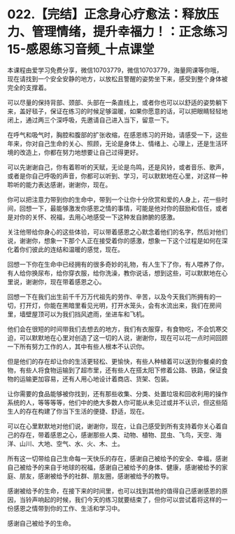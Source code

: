 # 022.【完结】正念身心疗愈法：释放压力、管理情绪，提升幸福力！：正念练习15-感恩练习音频_十点课堂

本课程由爱学习免费分享，微信10703779，微信10703779，海量网课等你哦，现在请找到一个安全安静的地方，以放松且警醒的姿势坐下来，感受到整个身体被完全的支撑着。

可以尽量的保持背部、颈部、头部在一条直线上，或者你也可以以舒适的姿势躺下来，盖好毯子，保证在练习的时候足够温暖，如果你愿意的话，可以把眼睛轻轻地闭上，通过两三个深呼吸，先邀请自己进入当下，留意一下。

在呼气和吸气时，胸腔和腹部的扩张收缩，在感恩练习的开始，请感受一下，这些年来，你对自己生命的关心、照顾，无论是身体上、情绪上、心理上，还是生活环境的改造上，你都在努力地想要让自己过得更好。

可以先谢谢自己，你有着聆听的天赋，无论是鸟鸣，还是风铃，或者音乐、歌声，或者是你自己呼吸的声音，你都可以听到、学习，可以默默地在心里，对这样一种聆听的能力表达感谢，谢谢你，现在。

你可以把注意力带到你的生命中，带到一个让你十分欣赏和爱的人身上，花一些时间，回想一下，最能够激发你感恩之情的事情，可能是他对你的鼓励和信任，或者是对你的关怀、祝福，去用心地感受一下这种发自肺腑的感激。

关注他带给你身心的这些体验，可以带着感恩之心默念着他们的名字，然后对他们说，谢谢你，想象一下那个人正在接受着你的感激，想象一下这个过程是如何在深化着你们彼此的连结和温暖的感觉，现在。

回想一下你在生命中已经拥有的很多奇妙的礼物，有人生下了你，有人喂养了你，有人给你换尿布，给你穿衣服，给你洗澡，教你说话，想到这些，可以默默地在心里说，谢谢你，现在带着感恩之心。

回想一下在我们出生前千千万万代祖先的劳作、辛苦，以及今天我们所拥有的一切，打开灯，你能在黑暗里看见光明，打开水笼头，会有水流出来，我们在房间里，墙壁屋顶可以为我们挡风遮雨，坐进车和飞机。

他们会在很短的时间带我们去想去的地方，我们有衣服穿，有食物吃，不会饥寒交迫，可以默默地在心里对创造了这一切的人说，谢谢你，现在可以花一点时间回顾一下所有努力工作的人，其中有些人根本不认识你。

但是他们的存在却让你的生活更轻松、更愉快，有些人种植着可以送到你餐桌的食物，有些人将食物运输到了超市里，还有些人在搭太阳下修着公路、铁路，保证食物的运输更加容易，还有人用心地设计着商店、货架、包装。

让你需要的食品能够被你找到，还有那些收集、分类、处置垃圾和回收利用的操作系统的人，等等等等，他们中的绝大多数人你可能从未见过或并不认识，但这些陌生人的存在构建了你当下生活的便捷、舒适，现在。

可以在心里默默地对他们说，谢谢你，现在，让自己感受到所有支持着你关心着自己的存在，带着感恩之心，感谢那些人类、动物、植物、昆虫、飞鸟，天空、海洋、山川、大地、空气、水、火、木、土。

所有这一切带给自己生命每一天快乐的存在，感谢自己被给予的安全、幸福，感谢自己被给予的来自于地球的祝福，感谢自己被给予的身体、健康，感谢被给予的家庭、朋友，感谢被给予的社群、朋友圈，感谢被给予的教导。

感谢被给予的生命，在接下来的时间里，也可以找到其他的值得自己感谢感恩的原因，当铃声响起的时候，我们今天的练习就要结束了，但你可以尝试着将这样的一份感恩之情带到你的工作、生活和学习中。

感谢自己被给予的生命。